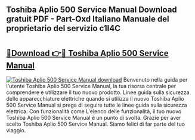 ## Toshiba Aplio 500 Service Manual Download gratuit PDF - Part-Oxd Italiano Manuale del proprietario del servizio c1I4C

# <h2><a href="http://dfbbj8p.blite.top/?on=Toshiba+Aplio+500+Service+Manual">🔗Download 👉🔴 Toshiba Aplio 500 Service Manual</a></h2>

[![Toshiba Aplio 500 Service Manual download](https://i.imgur.com/lujVjoI.png)](http://dfbbj8p.blite.top/?on=Toshiba+Aplio+500+Service+Manual)
Benvenuto nella guida per l'utente Toshiba Aplio 500 Service Manual, la tua risorsa centrale per comprendere e utilizzare il tuo nuovo prodotto. Linee guida sulla sicurezza delle apparecchiature elettriche quando si utilizza il nuovo Toshiba Aplio 500 Service Manual si prega di seguire tutte le linee guida sulla sicurezza elettrica. Con funzionalità come L'elenco delle funzionalità, il tuo nuovo Toshiba Aplio 500 Service Manual è un punto di svolta. Grazie per aver scelto Toshiba Aplio 500 Service Manual. Siamo felici di far parte del tuo viaggio.
